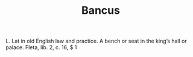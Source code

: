 ---
title: Bancus
letter: B
permalink: "/definitions/bancus.html"
body: L. Lat in old English law and practice. A bench or seat in the king’s hall or
  palace. Fleta, lib. 2, c. 16, $ 1
published_at: '2018-07-07'
layout: post
---